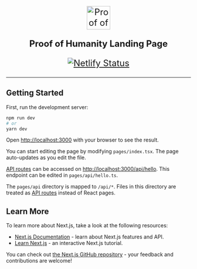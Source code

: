 <span align="center" style="font-size:24px">

  <p align="center">
    <a href="https://proofofhumanity.id">
      <img alt="Proof of Humanity" src="https://raw.githubusercontent.com/Proof-Of-Humanity/landing/master/assets/icons/logo.svg" width="64">
    </a>
  </p>

**Proof of Humanity Landing Page**

[![Netlify Status](https://api.netlify.com/api/v1/badges/699d9ad1-ae14-4dc5-b37b-e7ec45534147/deploy-status)](https://app.netlify.com/sites/poh-landing/deploys)

</span>

---

## Getting Started

First, run the development server:

```bash
npm run dev
# or
yarn dev
```

Open [http://localhost:3000](http://localhost:3000) with your browser to see the result.

You can start editing the page by modifying `pages/index.tsx`. The page auto-updates as you edit the file.

[API routes](https://nextjs.org/docs/api-routes/introduction) can be accessed on [http://localhost:3000/api/hello](http://localhost:3000/api/hello). This endpoint can be edited in `pages/api/hello.ts`.

The `pages/api` directory is mapped to `/api/*`. Files in this directory are treated as [API routes](https://nextjs.org/docs/api-routes/introduction) instead of React pages.

## Learn More

To learn more about Next.js, take a look at the following resources:

- [Next.js Documentation](https://nextjs.org/docs) - learn about Next.js features and API.
- [Learn Next.js](https://nextjs.org/learn) - an interactive Next.js tutorial.

You can check out [the Next.js GitHub repository](https://github.com/vercel/next.js/) - your feedback and contributions are welcome!

